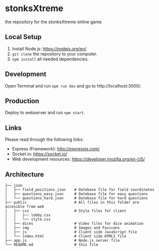 # stonksXtreme
the repository for the stonksXtreme online game
## Local Setup
1. Install Node.js: https://nodejs.org/en/
2. `git clone` the repository to your computer.
3. `npm install` all needed dependencies.

## Development
Open Terminal and run `npm run dev` and go to http://localhost:3000/.

## Production
Deploy to webserver and run `npm start`.

## Links
Please read through the following links:
- Express (Framework): http://expressjs.com/ 
- Socket.io: https://socket.io/
- Web development resources: https://developer.mozilla.org/en-US/

## Architecture
    ├── json
    │   ├── field_positions.json    # Datebase file for field coordinates
    │   ├── questions_easy.json     # Datebase file for easy questions
    │   └── questions_hard.json     # Datebase file for hard questions
    ├── public                      # All files in this folder are accesible from web
    │   ├── css                     # Style files for client
    │   │   ├── lobby.css
    │   │   └── style.css
    │   ├── dices                   # Video files for dice animation
    │   ├── img                     # Images and Favicons
    │   ├── js                      # Client side JavaScript file
    │   └── index.html              # Client side HTML5 file
    ├── app.js                      # Node.js server file
    └── README.md                   # this file
